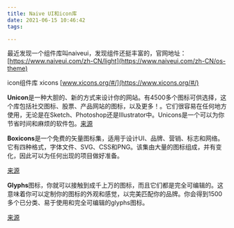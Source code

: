 ```yaml
---
title: Naive UI和icon库
date: 2021-06-15 10:46:42
tags:

---
```


最近发现一个组件库叫naiveui，发现组件还挺丰富的，官网地址：[https://www.naiveui.com/zh-CN/light](https://www.naiveui.com/zh-CN/os-theme)

icon组件库 xicons [www.xicons.org/#/](https://www.xicons.org/#/)

**Unicon**是一种大胆的、新的方式来设计你的网站。有4500多个图标可供选择，这个库包括社交图标、股票、产品网站的图标，以及更多！。它们很容易在任何地方使用，无论是在Sketch、Photoshop还是Illustrator中。Unicons是一个可以为你节省时间和麻烦的软件包。[来源](https://iconscout.com/unicons)

**Boxicons**是一个免费的矢量图标集，适用于设计UI、品牌、营销、标志和网络。它有四种格式，字体文件、SVG、CSS和PNG。该集由大量的图标组成，并有变化，因此可以为任何出现的项目做好准备。

[来源](https://boxicons.com/)

**Glyphs**图标，你就可以接触到成千上万的图标，而且它们都是完全可编辑的。这意味着你可以定制你的图标的外观和感觉，以完美匹配你的品牌。你会得到1500多个已分类、易于使用和完全可编辑的glyphs图标。

[来源](https://glyphs.fyi/)
